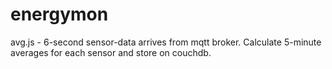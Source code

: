 # energymon
avg.js - 6-second sensor-data arrives from mqtt broker. Calculate 5-minute averages for each sensor and store on couchdb.
